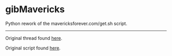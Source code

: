 # gibMavericks
Python rework of the mavericksforever.com/get.sh script.

***

Original thread found [here](https://forums.macrumors.com/threads/can-we-download-mavericks-directly-from-apples-servers.2444350/).

Original script found [here](https://mavericksforever.com/get.sh).
